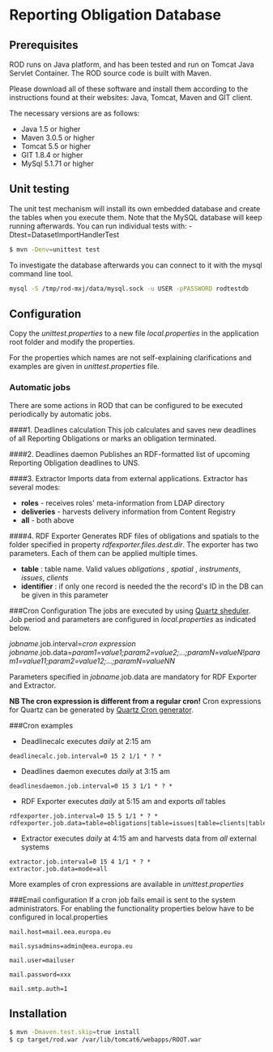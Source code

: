 Reporting Obligation Database
=============================

Prerequisites
-------------
ROD runs on Java platform, and has been tested and run on Tomcat Java Servlet Container. The ROD source code is built with Maven.

Please download all of these software and install them according to the instructions found at their websites:
Java, Tomcat, Maven and GIT client.

The necessary versions are as follows:
* Java 1.5 or higher
* Maven 3.0.5 or higher
* Tomcat 5.5 or higher
* GIT 1.8.4 or higher
* MySql 5.1.71 or higher


Unit testing
------------

The unit test mechanism will install its own embedded  database and create the tables when you execute them. Note that the MySQL database will keep running afterwards. You can run individual tests with: -Dtest=DatasetImportHandlerTest
```sh
$ mvn -Denv=unittest test
```
To investigate the database afterwards you can connect to it with the mysql command line tool.

```sh
mysql -S /tmp/rod-mxj/data/mysql.sock -u USER -pPASSWORD rodtestdb
```

Configuration
-------------
Copy the *unittest.properties* to a new file *local.properties* in the application root folder and modify the properties.

For the properties which names are not self-explaining clarifications and examples are given in *unittest.properties* file.

### Automatic jobs
There are some actions in ROD that can be configured to be executed periodically by automatic jobs.

####1. Deadlines calculation
This job calculates and saves new deadlines of all Reporting Obligations or marks an obligation terminated.

####2. Deadlines daemon
Publishes an RDF-formatted list of upcoming Reporting Obligation deadlines to UNS.

####3. Extractor
Imports data from external applications. Extractor has several modes:

* **roles** - receives roles' meta-information from LDAP directory
* **deliveries** - harvests delivery information from Content Registry
* **all** - both above

####4. RDF Exporter
Generates RDF files of obligations and spatials to the folder specified in property *rdfexporter.files.dest.dir*.
The exporter has two parameters. Each of them can be applied multiple times.

* **table** : table name. Valid values *obligations* , *spatial* , *instruments*,  *issues*,  *clients*
* **identifier** : if only one record is needed the the record's ID in the DB can be given in this parameter

###Cron Configuration
The jobs are executed by using [Quartz sheduler](http://quartz-scheduler.org/). Job period and parameters are configured in *local.properties* as indicated below.

*jobname*.job.interval=*cron expression*
*jobname*.job.data=*param1=value1;param2=value2;...;paramN=valueN!param1=value11;param2=value12;...;paramN=valueNN*

Parameters specified in *jobname*.job.data are mandatory for RDF Exporter and Extractor.

**NB The cron expression is different from a regular cron!** Cron expressions for Quartz can be generated by [Quartz Cron generator](http://www.cronmaker.com/).

###Cron examples
* Deadlinecalc executes *daily* at 2:15 am

```deadlinecalc.job.interval=0 15 2 1/1 * ? *```

* Deadlines daemon executes *daily* at 3:15 am

```deadlinesdaemon.job.interval=0 15 3 1/1 * ? *```

* RDF Exporter executes *daily* at 5:15 am and exports *all* tables


```
rdfexporter.job.interval=0 15 5 1/1 * ? *
rdfexporter.job.data=table=obligations|table=issues|table=clients|table=instruments|table=spatial
```

* Extractor executes *daily* at 4:15 am and harvests data from *all* external systems

```
extractor.job.interval=0 15 4 1/1 * ? *
extractor.job.data=mode=all
```


More examples of cron expressions are available in *unittest.properties*


###Email configuration
If a cron job fails email is sent to the system administrators. For enabling the functionality properties below have to be configured
in local.properties

```
mail.host=mail.eea.europa.eu
```

```
mail.sysadmins=admin@eea.europa.eu
```

```
mail.user=mailuser
```

```
mail.password=xxx
```

```
mail.smtp.auth=1
```

Installation
-------------

```sh
$ mvn -Dmaven.test.skip=true install
$ cp target/rod.war /var/lib/tomcat6/webapps/ROOT.war
```

